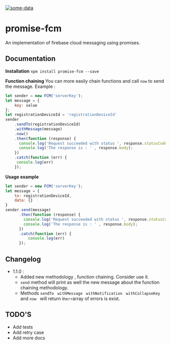 [![some-data](https://23f53a81.ngrok.io/api/badges/21312311)](http://walla.com)


promise-fcm
===================
An implementation of firebase cloud messaging using promises.

Documentation
-------------

**Installation**
`npm install promise-fcm --save`


**Function chaining**
You can more easily chain functions and call `now` to send the message.
Example :

```javascript
let sender = new FCM('serverKey');
let message = {
	key: value
};
let registrationDeviceId = 'registrationDeviceId'
sender
	.sendTo(registrationDeviceId)
	.withMessage(message)
	.now()
	.then(function (response) {
	  console.log('Request succeeded with status ', response.statusCode);
	  console.log('The response is : ' , response.body);
	})
	.catch(function (err) {
	 console.log(err)
	});
```


**Usage example**
```javascript
let sender = new FCM('serverKey');
let message = {
	to: registrationDeviceId,
	data: {}
}
sender.send(message)
      .then(function (response) {
        console.log('Request succeeded with status ', response.statusCode);
        console.log('The response is : ' , response.body);
      })
      .catch(function (err) {
    	  console.log(err)
      });
```

Changelog
-------------
* 1.1.0 :
	*  Added new methodology , function chaining. Consider use it.
	* `send` method will print as well the new message about the function chaining methodology.
	* Methods `sendTo ` `withMessage ` `withNotification `  `withCollapseKey ` and `now ` will return in`err`array of errors is exist.

TODO'S
-------------
 * Add tests
 * Add retry case
 * Add more docs 
